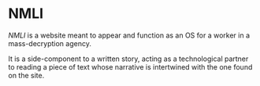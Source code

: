 # NMLI

_NMLI_ is a website meant to appear and function as an OS for a worker in a mass-decryption agency.

It is a side-component to a written story, acting as a technological partner to reading a piece of text whose narrative is intertwined with the one found on the site.